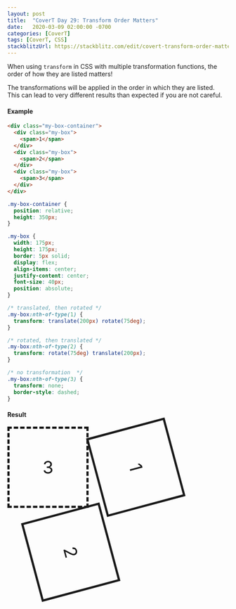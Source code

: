 ```yaml
---
layout: post
title:  "CoverT Day 29: Transform Order Matters"
date:   2020-03-09 02:00:00 -0700
categories: [CoverT]
tags: [CoverT, CSS]
stackblitzUrl: https://stackblitz.com/edit/covert-transform-order-matters?file=style.css
---
```


When using `transform` in CSS with multiple transformation functions, the order of how they are listed matters!

The transformations will be applied in the order in which they are listed. This can lead to very different results than expected if you are not careful.

#### Example

```html
<div class="my-box-container">
  <div class="my-box">
    <span>1</span>
  </div>
  <div class="my-box">
    <span>2</span>
  </div>
  <div class="my-box">
    <span>3</span>
  </div>
</div>
```

```css
.my-box-container {
  position: relative;
  height: 350px;
}

.my-box {
  width: 175px;
  height: 175px;
  border: 5px solid;
  display: flex;
  align-items: center;
  justify-content: center;
  font-size: 40px;
  position: absolute;
}

/* translated, then rotated */
.my-box:nth-of-type(1) {
  transform: translate(200px) rotate(75deg);
}

/* rotated, then translated */
.my-box:nth-of-type(2) {
  transform: rotate(75deg) translate(200px);
}

/* no transformation  */
.my-box:nth-of-type(3) {
  transform: none;
  border-style: dashed;
}
```

#### Result

<style>
.my-box-container {
  position: relative;
  height: 350px;
}

.my-box {
  width: 175px;
  height: 175px;
  border: 5px solid;
  display: flex;
  align-items: center;
  justify-content: center;
  font-size: 40px;
  position: absolute;
}

/* translated, then rotated */
.my-box:nth-of-type(1) {
  transform: translate(200px) rotate(75deg);
}

/* rotated, then translated */
.my-box:nth-of-type(2) {
  transform: rotate(75deg) translate(200px);
}

/* no transformation  */
.my-box:nth-of-type(3) {
  transform: none;
  border-style: dashed;
}
</style>

<div class="my-box-container">
  <div class="my-box">
    <span>1</span>
  </div>
  <div class="my-box">
    <span>2</span>
  </div>
  <div class="my-box">
    <span>3</span>
  </div>
</div>